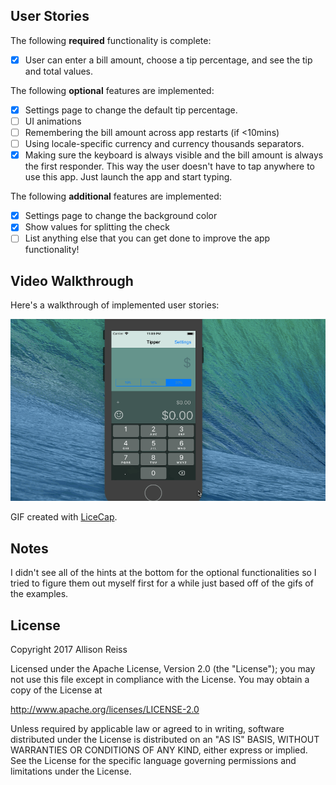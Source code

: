 ## User Stories

The following **required** functionality is complete:

* [x] User can enter a bill amount, choose a tip percentage, and see the tip and total values.

The following **optional** features are implemented:
* [x] Settings page to change the default tip percentage.
* [ ] UI animations
* [ ] Remembering the bill amount across app restarts (if <10mins)
* [ ] Using locale-specific currency and currency thousands separators.
* [x] Making sure the keyboard is always visible and the bill amount is always the first responder. This way the user doesn't have to tap anywhere to use this app. Just launch the app and start typing.

The following **additional** features are implemented:

-[x] Settings page to change the background color
-[x] Show values for splitting the check
- [ ] List anything else that you can get done to improve the app functionality!

## Video Walkthrough

Here's a walkthrough of implemented user stories:

<img src='/TipperWalkthrough.gif' title='TipperWalkthrough' width='' alt='Video Walkthrough' />

GIF created with [LiceCap](http://www.cockos.com/licecap/).

## Notes

I didn't see all of the hints at the bottom for the optional functionalities so I tried to figure them out
myself first for a while just based off of the gifs of the examples.

## License

Copyright 2017 Allison Reiss

Licensed under the Apache License, Version 2.0 (the "License");
you may not use this file except in compliance with the License.
You may obtain a copy of the License at

http://www.apache.org/licenses/LICENSE-2.0

Unless required by applicable law or agreed to in writing, software
distributed under the License is distributed on an "AS IS" BASIS,
WITHOUT WARRANTIES OR CONDITIONS OF ANY KIND, either express or implied.
See the License for the specific language governing permissions and
limitations under the License.
